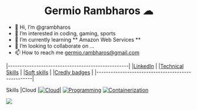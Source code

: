<h1 align="center">Germio Rambharos ☁</h1>

- 👋 Hi, I’m @grambharos
- 👀 I’m interested in coding, gaming, sports
- 🌱 I’m currently learning ** Amazon Web Services **
- 💞️ I’m looking to collaborate on ...
- 📫 How to reach me germio.rambharos@gmail.com

|---------------------------------------------------|
|[LinkedIn](https://bit.ly/grambharos-linkedin)     |
|[Technical Skills](https://bit.ly/grambharos-ts)   |
|[Soft skills](https://bit.ly/grambharos-cs)        |
|[Credly badges](https://bit.ly/grambharos-credly)  |
|---------------------------------------------------|

Skills
|Cloud |[![Cloud](https://skillicons.dev/icons?i=openstack,aws,gcp)](https://skillicons.dev)|
[![Programming](https://skillicons.dev/icons?i=bash,py,go)](https://skillicons.dev)
[![Containerization](https://skillicons.dev/icons?i=bash,py,go)](https://skillicons.dev)

![](https://komarev.com/ghpvc/?username=grambharos&color=brightgreen)
